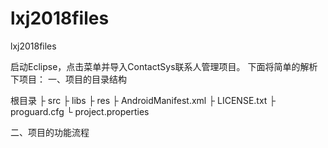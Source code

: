 # lxj2018files
lxj2018files

启动Eclipse，点击菜单并导入ContactSys联系人管理项目。
下面将简单的解析下项目：
一、项目的目录结构

根目录
├ src
├ libs
├ res
├ AndroidManifest.xml
├ LICENSE.txt
├ proguard.cfg
└ project.properties

二、项目的功能流程


